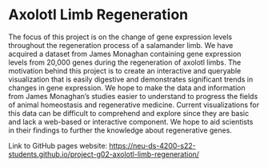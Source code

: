 # Axolotl Limb Regeneration 
The focus of this project is on the change of gene expression levels throughout the regeneration process of a salamander limb. We have acquired a dataset from James Monaghan containing gene expression levels from 20,000 genes during the regeneration of axolotl limbs. The motivation behind this project is to create an interactive and queryable visualization that is easily digestive and  demonstrates significant trends in changes in gene expression. We hope to make the data and information from James Monaghan’s studies easier to understand to progress the fields of animal homeostasis and regenerative medicine. Current visualizations for this data can be difficult to comprehend and explore since they are basic and lack a web-based or interactive component. We hope to aid scientists in their findings to further the knowledge about regenerative genes.

Link to GitHub pages website: <https://neu-ds-4200-s22-students.github.io/project-g02-axolotl-limb-regeneration/>
